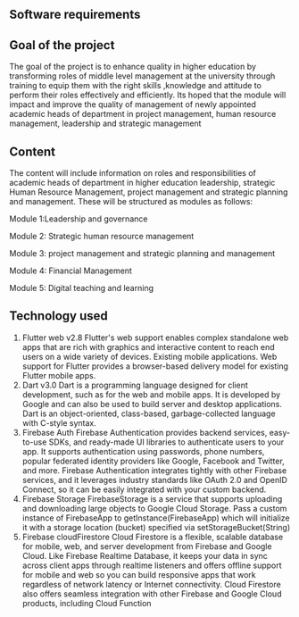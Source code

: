 ## **Software requirements** 
## **Goal of the project**

The goal of the project is to enhance quality in higher education by transforming roles of middle level management at the university through training to equip them with the right skills ,knowledge and attitude to perform their roles effectively and efficiently. Its hoped that the module will impact and improve the quality of management of newly appointed academic heads of department in project management, human resource management, leadership and strategic management

## **Content**

The content will include information on roles and responsibilities of academic heads of department in higher education leadership, strategic Human Resource Management, project management and strategic planning and management. These will be structured as modules as follows:

Module 1:Leadership and governance

Module 2: Strategic human resource management

Module 3: project management and strategic planning and management

Module 4: Financial Management

Module 5: Digital teaching and learning

## **Technology used**
1. Flutter web v2.8
Flutter's web support enables complex standalone web apps that are rich with graphics and interactive content to reach end users on a wide variety of devices. Existing mobile applications. Web support for Flutter provides a browser-based delivery model for existing Flutter mobile apps.
2. Dart v3.0
Dart is a programming language designed for client development, such as for the web and mobile apps. It is developed by Google and can also be used to build server and desktop applications. Dart is an object-oriented, class-based, garbage-collected language with C-style syntax.
3. Firebase Auth 
Firebase Authentication provides backend services, easy-to-use SDKs, and ready-made UI libraries to authenticate users to your app. It supports authentication using passwords, phone numbers, popular federated identity providers like Google, Facebook and Twitter, and more.
Firebase Authentication integrates tightly with other Firebase services, and it leverages industry standards like OAuth 2.0 and OpenID Connect, so it can be easily integrated with your custom backend.
4. Firebase Storage 
FirebaseStorage is a service that supports uploading and downloading large objects to Google Cloud Storage. Pass a custom instance of FirebaseApp to getInstance(FirebaseApp) which will initialize it with a storage location (bucket) specified via setStorageBucket(String)
5. Firebase cloudFirestore 
Cloud Firestore is a flexible, scalable database for mobile, web, and server development from Firebase and Google Cloud. Like Firebase Realtime Database, it keeps your data in sync across client apps through realtime listeners and offers offline support for mobile and web so you can build responsive apps that work regardless of network latency or Internet connectivity. Cloud Firestore also offers seamless integration with other Firebase and Google Cloud products, including Cloud Function
